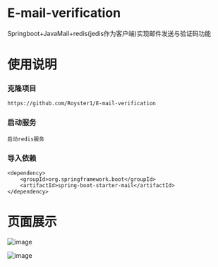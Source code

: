 # E-mail-verification
Springboot+JavaMail+redis(jedis作为客户端)实现邮件发送与验证码功能

# 使用说明

### 克隆项目
```https://github.com/Royster1/E-mail-verification```

### 启动服务
```启动redis服务```

### 导入依赖
```
<dependency>
    <groupId>org.springframework.boot</groupId>
    <artifactId>spring-boot-starter-mail</artifactId>
</dependency>
```

# 页面展示

![image](https://github.com/Royster1/E-mail-verification/assets/95138253/9343ec63-70d2-4698-a7fd-6f2109545695)

![image](https://github.com/Royster1/E-mail-verification/assets/95138253/b00a46f4-7c0e-4b52-97a0-429d07ef350e)


